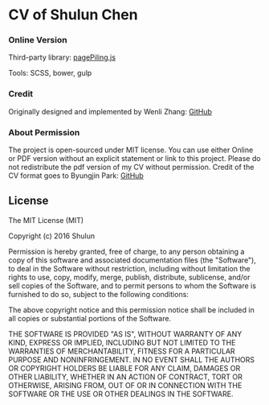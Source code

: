 # CV of Shulun Chen

### Online Version

Third-party library: [pagePiling.js](https://github.com/alvarotrigo/pagePiling.js)

Tools: SCSS, bower, gulp

### Credit 

Originally designed and implemented by Wenli Zhang: [GitHub](https://github.com/ovilia)


### About Permission

The project is open-sourced under MIT license. You can use either Online or PDF version without an explicit statement or link to this project. Please do not redistribute the pdf version of my CV without permission. Credit of the CV format goes to Byungjin Park: [GitHub](https://github.com/posquit0)


## License

The MIT License (MIT)

Copyright (c) 2016 Shulun

Permission is hereby granted, free of charge, to any person obtaining a copy
of this software and associated documentation files (the "Software"), to deal
in the Software without restriction, including without limitation the rights
to use, copy, modify, merge, publish, distribute, sublicense, and/or sell
copies of the Software, and to permit persons to whom the Software is
furnished to do so, subject to the following conditions:

The above copyright notice and this permission notice shall be included in
all copies or substantial portions of the Software.

THE SOFTWARE IS PROVIDED "AS IS", WITHOUT WARRANTY OF ANY KIND, EXPRESS OR
IMPLIED, INCLUDING BUT NOT LIMITED TO THE WARRANTIES OF MERCHANTABILITY,
FITNESS FOR A PARTICULAR PURPOSE AND NONINFRINGEMENT. IN NO EVENT SHALL THE
AUTHORS OR COPYRIGHT HOLDERS BE LIABLE FOR ANY CLAIM, DAMAGES OR OTHER
LIABILITY, WHETHER IN AN ACTION OF CONTRACT, TORT OR OTHERWISE, ARISING FROM,
OUT OF OR IN CONNECTION WITH THE SOFTWARE OR THE USE OR OTHER DEALINGS IN
THE SOFTWARE.
